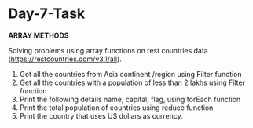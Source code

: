 # Day-7-Task
**ARRAY METHODS**

Solving problems using array functions on rest countries data (https://restcountries.com/v3.1/all).
1. Get all the countries from Asia continent /region using Filter function
2. Get all the countries with a population of less than 2 lakhs using Filter function
3. Print the following details name, capital, flag, using forEach function
4. Print the total population of countries using reduce function
5. Print the country that uses US dollars as currency.
